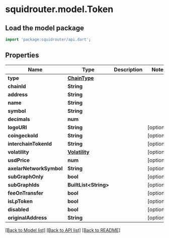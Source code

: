 # squidrouter.model.Token

## Load the model package
```dart
import 'package:squidrouter/api.dart';
```

## Properties
Name | Type | Description | Notes
------------ | ------------- | ------------- | -------------
**type** | [**ChainType**](ChainType.md) |  | 
**chainId** | **String** |  | 
**address** | **String** |  | 
**name** | **String** |  | 
**symbol** | **String** |  | 
**decimals** | **num** |  | 
**logoURI** | **String** |  | [optional] 
**coingeckoId** | **String** |  | [optional] 
**interchainTokenId** | **String** |  | [optional] 
**volatility** | [**Volatility**](Volatility.md) |  | [optional] 
**usdPrice** | **num** |  | [optional] 
**axelarNetworkSymbol** | **String** |  | [optional] 
**subGraphOnly** | **bool** |  | [optional] 
**subGraphIds** | **BuiltList&lt;String&gt;** |  | [optional] 
**feeOnTransfer** | **bool** |  | [optional] 
**isLpToken** | **bool** |  | [optional] 
**disabled** | **bool** |  | [optional] 
**originalAddress** | **String** |  | [optional] 

[[Back to Model list]](../README.md#documentation-for-models) [[Back to API list]](../README.md#documentation-for-api-endpoints) [[Back to README]](../README.md)



